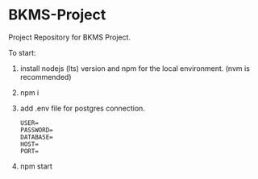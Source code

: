 # BKMS-Project
Project Repository for BKMS Project.

To start:
1. install nodejs (lts) version and npm for the local environment. (nvm is recommended)
2. npm i
3. add .env file for postgres connection.
   ```env
   USER=
   PASSWORD=
   DATABASE=
   HOST=
   PORT=
   ```

5. npm start
